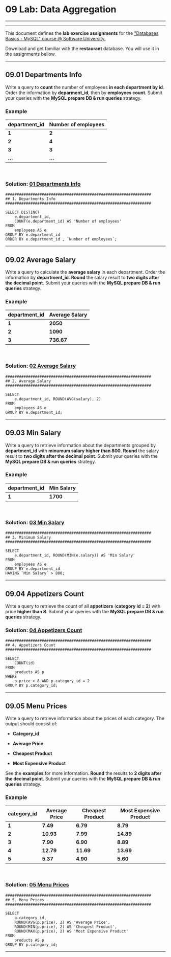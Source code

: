 09 Lab: Data Aggregation
========================

---
---

This document defines the **lab exercise assignments** for the ["Databases
Basics - MySQL" course \@ Software
University.](https://softuni.bg/courses/databases-basics-mysql)

Download and get familiar with the **restaurant** database. You will use it in
the assignments bellow.

---

09.01 Departments Info
----------------------

Write a query to **count** the number of employees **in each department by id**.
Order the information by **deparment_id**, then by **employees count**. Submit
your queries with the **MySQL prepare DB & run queries** strategy.

### Example

| **department_id** | **Number of employees** |
|-------------------|-------------------------|
| **1**             | **2**                   |
| **2**             | **4**                   |
| **3**             | **3**                   |
| **…**             | **…**                   |
<br/>

### Solution: <a title="01 Departments Info" href="https://github.com/TsvetanNikolov123/JAVA---Database-Basics-MySQL/blob/42331070ebbeb8b34e7bea4630f64e3575da9a6a/9%20DATA%20AGGREGATION/lab.sql#L2">01 Departments Info</a>
    ################################################################
    ## 1. Departments Info 
    ################################################################
    
    SELECT DISTINCT
        e.department_id,
        COUNT(e.department_id) AS 'Number of employees'
    FROM
        employees AS e
    GROUP BY e.department_id
    ORDER BY e.department_id , `Number of employees`;
---
09.02 Average Salary
--------------------

Write a query to calculate the **average salary** in each department. Order the
information by **department_id**. **Round** the salary result to **two digits
after the decimal point**. Submit your queries with the **MySQL prepare DB & run
queries** strategy.

### Example

| **department_id** | **Average Salary** |
|-------------------|--------------------|
| **1**             | **2050**           |
| **2**             | **1090**           |
| **3**             | **736.67**         |
<br/>

### Solution: <a title="02 Average Salary" href="https://github.com/TsvetanNikolov123/JAVA---Database-Basics-MySQL/blob/42331070ebbeb8b34e7bea4630f64e3575da9a6a/9%20DATA%20AGGREGATION/lab.sql#L14">02 Average Salary</a>
    ################################################################
    ## 2. Average Salary
    ################################################################
    
    SELECT 
        e.department_id, ROUND(AVG(salary), 2)
    FROM
        employees AS e
    GROUP BY e.department_id;
---
09.03 Min Salary
----------------

Write a query to retrieve information about the departments grouped by
**department_id** with **minumum salary higher than 800**. **Round** the salary
result to **two digits after the decimal point**. Submit your queries with the
**MySQL prepare DB & run queries** strategy.

### Example

| **department_id** | **Min Salary** |
|-------------------|----------------|
| **1**             | **1700**       |
<br/>

### Solution: <a title="03 Min Salary" href="https://github.com/TsvetanNikolov123/JAVA---Database-Basics-MySQL/blob/42331070ebbeb8b34e7bea4630f64e3575da9a6a/9%20DATA%20AGGREGATION/lab.sql#L24">03 Min Salary</a>
    ################################################################
    ## 3. Minimum Salary
    ################################################################
    
    SELECT 
        e.department_id, ROUND(MIN(e.salary)) AS 'Min Salary'
    FROM
        employees AS e
    GROUP BY e.department_id
    HAVING `Min Salary` > 800;
---
09.04 Appetizers Count
----------------------

Write a query to retrieve the count of all **appetizers** (**category id = 2**)
with price **higher than 8**. Submit your queries with the **MySQL prepare DB &
run queries** strategy.
<br/>

### Solution: <a title="04 Appetizers Count" href="https://github.com/TsvetanNikolov123/JAVA---Database-Basics-MySQL/blob/42331070ebbeb8b34e7bea4630f64e3575da9a6a/9%20DATA%20AGGREGATION/lab.sql#L35">04 Appetizers Count</a>
    ################################################################
    ## 4. Appetizers Count
    ################################################################
    
    SELECT 
        COUNT(id)
    FROM
        products AS p
    WHERE
        p.price > 8 AND p.category_id = 2
    GROUP BY p.category_id;
---
09.05 Menu Prices
-----------------

Write a query to retrieve information about the prices of each category. The
output should consist of:

-   **Category_id**

-   **Average Price**

-   **Cheapest Product**

-   **Most Expensive Product**

See the **examples** for more information. **Round** the results to **2 digits
after the decimal point**. Submit your queries with the **MySQL prepare DB & run
queries** strategy.

### Example

| **category_id** | **Average Price** | **Cheapest Product** | **Most Expensive Product** |
|-----------------|-------------------|----------------------|----------------------------|
| **1**           | **7.49**          | **6.79**             | **8.79**                   |
| **2**           | **10.93**         | **7.99**             | **14.89**                  |
| **3**           | **7.90**          | **6.90**             | **8.89**                   |
| **4**           | **12.79**         | **11.69**            | **13.69**                  |
| **5**           | **5.37**          | **4.90**             | **5.60**                   |
<br/>

### Solution: <a title="05 Menu Prices" href="https://github.com/TsvetanNikolov123/JAVA---Database-Basics-MySQL/blob/42331070ebbeb8b34e7bea4630f64e3575da9a6a/9%20DATA%20AGGREGATION/lab.sql#L48">05 Menu Prices</a>
    ################################################################
    ## 5. Menu Prices 
    ################################################################
    
    SELECT 
        p.category_id,
        ROUND(AVG(p.price), 2) AS 'Average Price',
        ROUND(MIN(p.price), 2) AS 'Cheapest Product',
        ROUND(MAX(p.price), 2) AS 'Most Expensive Product'
    FROM
        products AS p
    GROUP BY p.category_id;
---